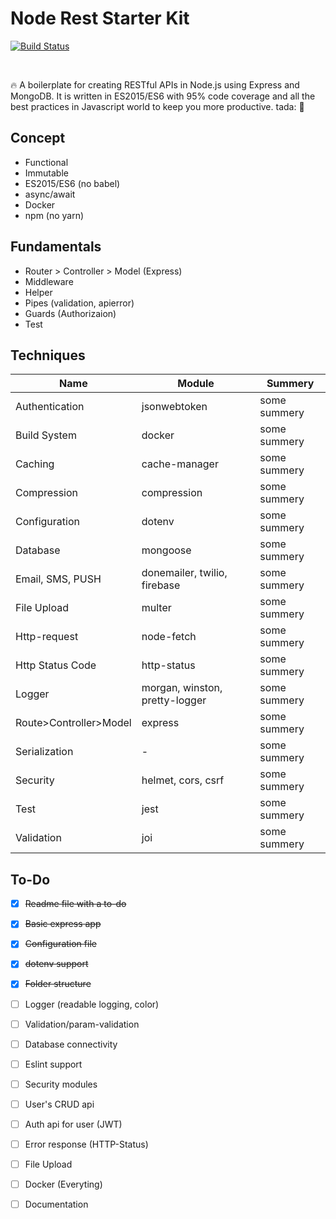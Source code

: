 # Node Rest Starter Kit 

[![Build Status](https://travis-ci.com/skarif2/node-rest-starter.svg?branch=master)](https://travis-ci.com/skarif2/node-rest-starter)

<br>

:fire: A boilerplate for creating RESTful APIs in Node.js using Express and MongoDB. It is written in ES2015/ES6 with 95% code coverage and all the best practices in Javascript world to keep you more productive. tada: :tada:

## Concept
  - Functional
  - Immutable
  - ES2015/ES6 (no babel)
  - async/await
  - Docker
  - npm (no yarn)

## Fundamentals
  - Router > Controller > Model (Express)
  - Middleware
  - Helper
  - Pipes (validation, apierror)
  - Guards (Authorizaion)
  - Test

## Techniques
  | Name | Module | Summery |
  |-|-|-|
  |Authentication|jsonwebtoken|some summery|
  |Build System|docker|some summery|
  |Caching|cache-manager|some summery|
  |Compression|compression|some summery|
  |Configuration|dotenv|some summery|
  |Database|mongoose| some summery|
  |Email, SMS, PUSH|donemailer, twilio, firebase| some summery|
  |File Upload|multer|some summery|
  |Http-request|node-fetch|some summery|
  |Http Status Code|http-status|some summery|
  |Logger|morgan, winston, pretty-logger|some summery|
  |Route>Controller>Model|express|some summery|
  |Serialization|-|some summery|
  |Security|helmet, cors, csrf|some summery|
  |Test|jest|some summery|
  |Validation|joi|some summery|

## To-Do
  - [x] ~~Readme file with a to-do~~
  - [x] ~~Basic express app~~
  - [x] ~~Configuration file~~
  - [x] ~~dotenv support~~
  - [x] ~~Folder structure~~
  - [ ] Logger (readable logging, color)
  - [ ] Validation/param-validation
  - [ ] Database connectivity
  - [ ] Eslint support
  - [ ] Security modules
  - [ ] User's CRUD api
  - [ ] Auth api for user (JWT)
  - [ ] Error response (HTTP-Status)
  - [ ] File Upload
  - [ ] Docker (Everyting)
  - [ ] Documentation

